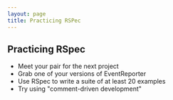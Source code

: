 ```yaml
---
layout: page
title: Practicing RSPec
---
```


## Practicing RSpec

* Meet your pair for the next project
* Grab one of your versions of EventReporter
* Use RSpec to write a suite of at least 20 examples
* Try using "comment-driven development"